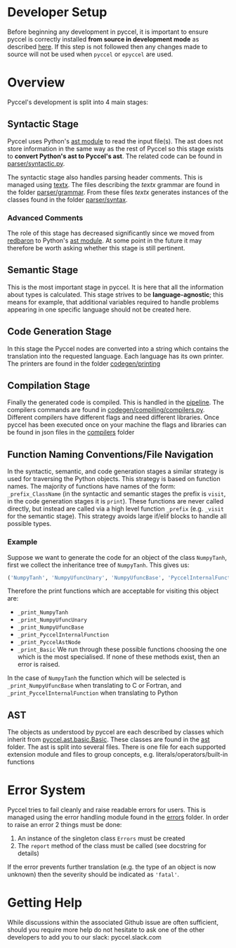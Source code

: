 # Developer Setup

Before beginning any development in pyccel, it is important to ensure pyccel is correctly installed **from source in development mode** as described [here](../README.md#from-sources). If this step is not followed then any changes made to source will not be used when `pyccel` or `epyccel` are used.

# Overview

Pyccel's development is split into 4 main stages:

## Syntactic Stage

Pyccel uses Python's [ast module](https://docs.python.org/3/library/ast.html) to read the input file(s). The ast does not store information in the same way as the rest of Pyccel so this stage exists to **convert Python's ast to Pyccel's ast**. The related code can be found in [parser/syntactic.py](../pyccel/parser/syntactic.py).

The syntactic stage also handles parsing header comments. This is managed using [textx](http://textx.github.io/textX/stable/). The files describing the _textx_ grammar are found in the folder [parser/grammar](../pyccel/parser/grammar). From these files _textx_ generates instances of the classes found in the folder [parser/syntax](../pyccel/parser/syntax).

### Advanced Comments

The role of this stage has decreased significantly since we moved from [redbaron](https://redbaron.readthedocs.io/en/latest/) to Python's [ast module](https://docs.python.org/3/library/ast.html). At some point in the future it may therefore be worth asking whether this stage is still pertinent.

## Semantic Stage

This is the most important stage in pyccel. It is here that all the information about types is calculated. This stage strives to be **language-agnostic**; this means for example, that additional variables required to handle problems appearing in one specific language should not be created here.

## Code Generation Stage

In this stage the Pyccel nodes are converted into a string which contains the translation into the requested language. Each language has its own printer. The printers are found in the folder [codegen/printing](../pyccel/codegen/printing)

## Compilation Stage

Finally the generated code is compiled. This is handled in the [pipeline](../pyccel/codegen/pipeline.py). The compilers commands are found in [codegen/compiling/compilers.py](../pyccel/codegen/compiling/compilers.py). Different compilers have different flags and need different libraries. Once pyccel has been executed once on your machine the flags and libraries can be found in json files in the [compilers](../pyccel/compilers) folder

## Function Naming Conventions/File Navigation

In the syntactic, semantic, and code generation stages a similar strategy is used for traversing the Python objects. This strategy is based on function names. The majority of functions have names of the form: `_prefix_ClassName` (in the syntactic and semantic stages the prefix is `visit`, in the code generation stages it is `print`). These functions are never called directly, but instead are called via a high level function `_prefix` (e.g. `_visit` for the semantic stage). This strategy avoids large if/elif blocks to handle all possible types.

### Example
Suppose we want to generate the code for an object of the class `NumpyTanh`, first we collect the inheritance tree of `NumpyTanh`. This gives us:
```python
('NumpyTanh', 'NumpyUfuncUnary', 'NumpyUfuncBase', 'PyccelInternalFunction', 'PyccelAstNode', 'Basic')
```
Therefore the print functions which are acceptable for visiting this object are:

- `_print_NumpyTanh`
- `_print_NumpyUfuncUnary`
- `_print_NumpyUfuncBase`
- `_print_PyccelInternalFunction`
- `_print_PyccelAstNode`
- `_print_Basic`
We run through these possible functions choosing the one which is the most specialised. If none of these methods exist, then an error is raised.

In the case of `NumpyTanh` the function which will be selected is `_print_NumpyUfuncBase` when translating to C or Fortran, and `_print_PyccelInternalFunction` when translating to Python

## AST

The objects as understood by pyccel are each described by classes which inherit from [pyccel.ast.basic.Basic](../pyccel/ast/basic.py). These classes are found in the [ast](../pyccel/ast) folder. The ast is split into several files. There is one file for each supported extension module and files to group concepts, e.g. literals/operators/built-in functions

# Error System

Pyccel tries to fail cleanly and raise readable errors for users. This is managed using the error handling module found in the [errors](../pyccel/errors) folder. In order to raise an error 2 things must be done:

1. An instance of the singleton class `Errors` must be created
2. The `report` method of the class must be called (see docstring for details)

If the error prevents further translation (e.g. the type of an object is now unknown) then the severity should be indicated as `'fatal'`.

# Getting Help

While discussions within the associated Github issue are often sufficient, should you require more help do not hesitate to ask one of the other developers to add you to our slack: pyccel.slack.com
